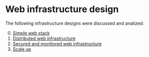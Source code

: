 # Web infrastructure design


The following infrastructure designs were discussed and analized:

0. [Simple web stack](/web_infrastructure_design/0-simple_web_stack.md)
1. [Distributed web infrastructure](/web_infrastructure_design/1-distributed_web_infrastructure.md)
2. [Secured and monitored web infrastructure](/web_infrastructure_design/2-secured_and_monitored_web_infrastructure.md)
3. [Scale up](/web_infrastructure_design/3-scale_up.md)